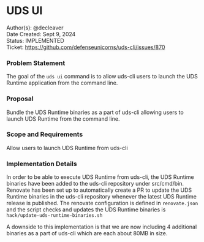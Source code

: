 # UDS UI

Author(s): @decleaver  
Date Created: Sept 9, 2024  
Status: IMPLEMENTED  
Ticket: https://github.com/defenseunicorns/uds-cli/issues/870  

### Problem Statement

The goal of the `uds ui` command is to allow uds-cli users to launch the UDS Runtime application from the command line.

### Proposal

Bundle the UDS Runtime binaries as a part of uds-cli allowing users to launch UDS Runtime from the command line.

### Scope and Requirements

Allow users to launch UDS Runtime from uds-cli

### Implementation Details

In order to be able to execute UDS Runtime from uds-cli, the UDS Runtime binaries have been added to the uds-cli repository under src/cmd/bin. Renovate has been set up to automatically create a PR to update the UDS Runtime binaries in the uds-cli repository whenever the latest UDS Runtime release is published. The renovate configuration is defined in `renovate.json` and the script checks and updates the  UDS Runtime binaries is `hack/update-uds-runtime-binaries.sh`

A downside to this implementation is that we are now including 4 additional binaries as a part of uds-cli which are each about 80MB in size.
